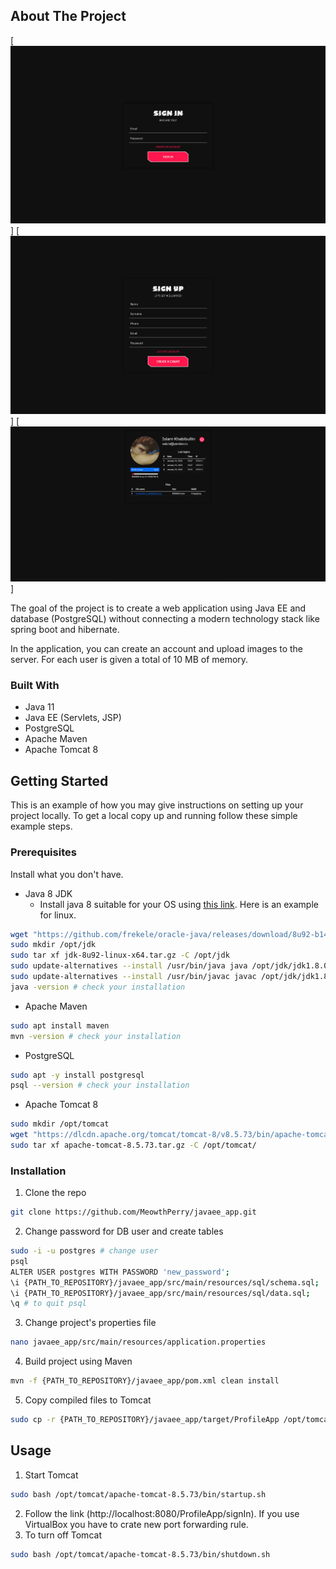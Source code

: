 <!-- ABOUT THE PROJECT. SCREENSHOTS -->
## About The Project

[![SignIn page][signIn-screenshot]]
[![SignUp page][signUp-screenshot]]
[![Profile page][profile-screenshot]]

The goal of the project is to create a web application using Java EE and database (PostgreSQL) without connecting a modern technology stack like spring boot and hibernate.

In the application, you can create an account and upload images to the server. For each user is given a total of 10 MB of memory.

### Built With

* Java 11
* Java EE (Servlets, JSP)
* PostgreSQL
* Apache Maven
* Apache Tomcat 8

<!-- GETTING STARTED -->
## Getting Started

This is an example of how you may give instructions on setting up your project locally.
To get a local copy up and running follow these simple example steps.

### Prerequisites

Install what you don't have.
* Java 8 JDK
    * Install java 8 suitable for your OS using [this link](https://github.com/frekele/oracle-java/releases). Here is an example for linux.
 ```sh
 wget "https://github.com/frekele/oracle-java/releases/download/8u92-b14/jdk-8u92-linux-x64.tar.gz"
 sudo mkdir /opt/jdk
 sudo tar xf jdk-8u92-linux-x64.tar.gz -C /opt/jdk
 sudo update-alternatives --install /usr/bin/java java /opt/jdk/jdk1.8.0_92/bin/java 100
 sudo update-alternatives --install /usr/bin/javac javac /opt/jdk/jdk1.8.0_92/bin/javac 100
 java -version # check your installation
 ```
* Apache Maven
 ```sh
 sudo apt install maven
 mvn -version # check your installation
 ```
* PostgreSQL
 ```sh
 sudo apt -y install postgresql
 psql --version # check your installation
 ```
* Apache Tomcat 8
 ```sh
 sudo mkdir /opt/tomcat
 wget "https://dlcdn.apache.org/tomcat/tomcat-8/v8.5.73/bin/apache-tomcat-8.5.73.tar.gz"
 sudo tar xf apache-tomcat-8.5.73.tar.gz -C /opt/tomcat/
 ```

### Installation

1. Clone the repo
 ```sh
 git clone https://github.com/MeowthPerry/javaee_app.git
 ```
2. Change password for DB user and create tables
 ```sh
 sudo -i -u postgres # change user
 psql
 ALTER USER postgres WITH PASSWORD 'new_password';
 \i {PATH_TO_REPOSITORY}/javaee_app/src/main/resources/sql/schema.sql;
 \i {PATH_TO_REPOSITORY}/javaee_app/src/main/resources/sql/data.sql;
 \q # to quit psql
 ```
3. Change project's properties file 
 ```sh
 nano javaee_app/src/main/resources/application.properties
 ```
4. Build project using Maven
 ```sh
 mvn -f {PATH_TO_REPOSITORY}/javaee_app/pom.xml clean install
 ```
5. Copy compiled files to Tomcat
 ```sh
 sudo cp -r {PATH_TO_REPOSITORY}/javaee_app/target/ProfileApp /opt/tomcat/apache-tomcat-8.5.73/webapps/
 ```

## Usage

1. Start Tomcat
 ```sh
 sudo bash /opt/tomcat/apache-tomcat-8.5.73/bin/startup.sh
 ```
2. Follow the link (http://localhost:8080/ProfileApp/signIn). If you use VirtualBox you have to crate new port forwarding rule.
3. To turn off Tomcat
 ```sh
 sudo bash /opt/tomcat/apache-tomcat-8.5.73/bin/shutdown.sh
 ```

[signIn-screenshot]: screenshots/signIn.png
[signUp-screenshot]: screenshots/signUp.png
[profile-screenshot]: screenshots/profile.png
